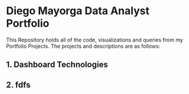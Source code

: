 # Diego Mayorga Data Analyst Portfolio

This Repository holds all of the code, visualizations and queries from my Portfolio Projects. The projects and descriptions are as follows:

## 1. Dashboard Technologies
## 2. fdfs
